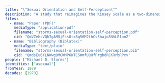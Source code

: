 ```yaml
---
title: "\"Sexual Orientation and Self-Perception\""
description: "A study that reimagines the Kinsey Scale as a two-dimensional spectrum that accounts for asexuality"
files:
  - name: "Paper (PDF)"
    mediaType: "application/pdf"
    filename: "storms-sexual-orientation-self-perception.pdf"
    cid: "QmVZehsVQh7gAM8jFssUtx6q56M2thCs5hajo8NhLE1nnZ"
  - name: "Bibliography (Biblatex)"
    mediaType: "text/plain"
    filename: "storms-sexual-orientation-self-perception.bib"
    cid: "QmdsEu6YLNWwg9MCWMP6WTCSWmfUQHfPrgbdRCKRrbRPxv"
people: ["Michael D. Storms"]
identities: ["asexual"]
fromYear: 1979
decades: [1970]
---
```

